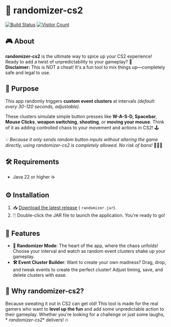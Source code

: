 # 🎲 randomizer-cs2

[![Build Status](https://github.com/Luziferium/randomizer-csgo/actions/workflows/build_and_pre-release.yml/badge.svg?branch=stage)](https://github.com/Luziferium/randomizer-csgo/actions/workflows/build_and_pre-release.yml) [![Visitor Count](https://visitor-badge.laobi.icu/badge?page_id=Metaphoriker.randomizer-cs2)](https://visitor-badge.laobi.icu/badge?page_id=Metaphoriker.randomizer-cs2)

## 🎮 About

**randomizer-cs2** is the ultimate way to spice up your CS2 experience! Ready to add a twist of unpredictability to your
gameplay? 🎲  
**Disclaimer:** This is NOT a cheat! It's a fun tool to mix things up—completely safe and legal to use.

## 🎯 Purpose

This app randomly triggers **custom event clusters** at intervals *(default: every 30-120 seconds, adjustable)*.

These clusters simulate simple button presses like **W-A-S-D, Spacebar**, **Mouse Clicks**, **weapon switching**,
**shooting**, or **moving your mouse**. Think of it as adding controlled chaos to your movement and actions in CS2!
🕹️

💡 *Because it only sends random button inputs without altering the game directly, using randomizer-cs2 is completely
allowed. No risk of bans!* 🚫👮‍♂️

## 🛠️ Requirements

- Java 22 or higher ☕

## ⚙️ Installation

1. 📥 [Download the latest release](https://github.com/Metaphoriker/randomizer-cs2/releases/tag/latest) (
   `randomizer.jar`).
2. 🖱️ Double-click the JAR file to launch the application. You're ready to go!

## 🚀 Features

- **🎲 Randomizer Mode**: The heart of the app, where the chaos unfolds! Choose your interval and watch as random event
  clusters shake up your gameplay.
- **🛠️ Event Cluster Builder**: Want to create your own madness? Drag, drop, and tweak events to create the perfect
  cluster! Adjust timing, save, and delete clusters with ease.

## 🎉 Why randomizer-cs2?

Because sweating it out in CS2 can get old! This tool is made for the real gamers who want to **level up the fun** and
add some unpredictable action to their gameplay. Whether you're looking for a challenge or just some laughs, *
*randomizer-cs2** delivers! 🔥
